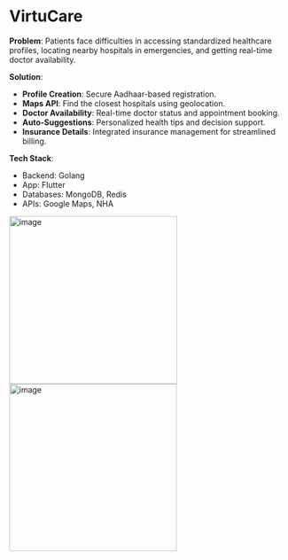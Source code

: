 
# VirtuCare

**Problem**: 
Patients face difficulties in accessing standardized healthcare profiles, locating nearby hospitals in emergencies, and getting real-time doctor availability.

**Solution**:
- **Profile Creation**: Secure Aadhaar-based registration.
- **Maps API**: Find the closest hospitals using geolocation.
- **Doctor Availability**: Real-time doctor status and appointment booking.
- **Auto-Suggestions**: Personalized health tips and decision support.
- **Insurance Details**: Integrated insurance management for streamlined billing.

**Tech Stack**:
- Backend: Golang
- App: Flutter
- Databases: MongoDB, Redis
- APIs: Google Maps, NHA

<img width="303" alt="image" src="https://github.com/user-attachments/assets/1a6b7e85-f617-4911-9703-bb3ca75d36fd">
<img width="302" alt="image" src="https://github.com/user-attachments/assets/a01d8bb2-7383-460f-b9c7-13def46a61b8">
